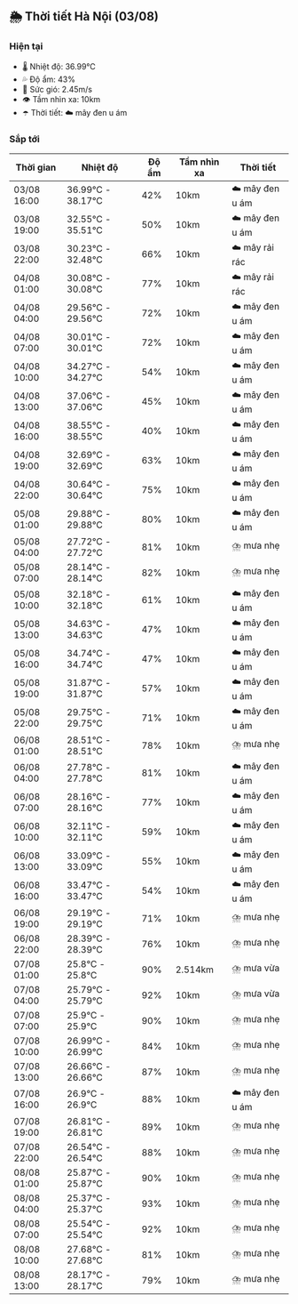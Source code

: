 ## 🌦️ Thời tiết Hà Nội (03/08)

### Hiện tại

- 🌡️ Nhiệt độ: 36.99℃
- 💦 Độ ẩm: 43%
- 💨 Sức gió: 2.45m/s
- 👁️ Tầm nhìn xa: 10km
- ☂️ Thời tiết: ☁️ mây đen u ám

### Sắp tới

| Thời gian | Nhiệt độ | Độ ẩm | Tầm nhìn xa | Thời tiết |
| --- | --- | --- | --- | --- |
| 03/08 16:00 | 36.99℃ - 38.17℃ | 42% | 10km | ☁️ mây đen u ám |
| 03/08 19:00 | 32.55℃ - 35.51℃ | 50% | 10km | ☁️ mây đen u ám |
| 03/08 22:00 | 30.23℃ - 32.48℃ | 66% | 10km | ☁️ mây rải rác |
| 04/08 01:00 | 30.08℃ - 30.08℃ | 77% | 10km | ☁️ mây rải rác |
| 04/08 04:00 | 29.56℃ - 29.56℃ | 72% | 10km | ☁️ mây đen u ám |
| 04/08 07:00 | 30.01℃ - 30.01℃ | 72% | 10km | ☁️ mây đen u ám |
| 04/08 10:00 | 34.27℃ - 34.27℃ | 54% | 10km | ☁️ mây đen u ám |
| 04/08 13:00 | 37.06℃ - 37.06℃ | 45% | 10km | ☁️ mây đen u ám |
| 04/08 16:00 | 38.55℃ - 38.55℃ | 40% | 10km | ☁️ mây đen u ám |
| 04/08 19:00 | 32.69℃ - 32.69℃ | 63% | 10km | ☁️ mây đen u ám |
| 04/08 22:00 | 30.64℃ - 30.64℃ | 75% | 10km | ☁️ mây đen u ám |
| 05/08 01:00 | 29.88℃ - 29.88℃ | 80% | 10km | ☁️ mây đen u ám |
| 05/08 04:00 | 27.72℃ - 27.72℃ | 81% | 10km | ⛈️ mưa nhẹ |
| 05/08 07:00 | 28.14℃ - 28.14℃ | 82% | 10km | ⛈️ mưa nhẹ |
| 05/08 10:00 | 32.18℃ - 32.18℃ | 61% | 10km | ☁️ mây đen u ám |
| 05/08 13:00 | 34.63℃ - 34.63℃ | 47% | 10km | ☁️ mây đen u ám |
| 05/08 16:00 | 34.74℃ - 34.74℃ | 47% | 10km | ☁️ mây đen u ám |
| 05/08 19:00 | 31.87℃ - 31.87℃ | 57% | 10km | ☁️ mây đen u ám |
| 05/08 22:00 | 29.75℃ - 29.75℃ | 71% | 10km | ☁️ mây đen u ám |
| 06/08 01:00 | 28.51℃ - 28.51℃ | 78% | 10km | ⛈️ mưa nhẹ |
| 06/08 04:00 | 27.78℃ - 27.78℃ | 81% | 10km | ☁️ mây đen u ám |
| 06/08 07:00 | 28.16℃ - 28.16℃ | 77% | 10km | ☁️ mây đen u ám |
| 06/08 10:00 | 32.11℃ - 32.11℃ | 59% | 10km | ☁️ mây đen u ám |
| 06/08 13:00 | 33.09℃ - 33.09℃ | 55% | 10km | ☁️ mây đen u ám |
| 06/08 16:00 | 33.47℃ - 33.47℃ | 54% | 10km | ☁️ mây đen u ám |
| 06/08 19:00 | 29.19℃ - 29.19℃ | 71% | 10km | ⛈️ mưa nhẹ |
| 06/08 22:00 | 28.39℃ - 28.39℃ | 76% | 10km | ⛈️ mưa nhẹ |
| 07/08 01:00 | 25.8℃ - 25.8℃ | 90% | 2.514km | ⛈️ mưa vừa |
| 07/08 04:00 | 25.79℃ - 25.79℃ | 92% | 10km | ⛈️ mưa vừa |
| 07/08 07:00 | 25.9℃ - 25.9℃ | 90% | 10km | ⛈️ mưa nhẹ |
| 07/08 10:00 | 26.99℃ - 26.99℃ | 84% | 10km | ⛈️ mưa nhẹ |
| 07/08 13:00 | 26.66℃ - 26.66℃ | 87% | 10km | ⛈️ mưa nhẹ |
| 07/08 16:00 | 26.9℃ - 26.9℃ | 88% | 10km | ☁️ mây đen u ám |
| 07/08 19:00 | 26.81℃ - 26.81℃ | 89% | 10km | ⛈️ mưa nhẹ |
| 07/08 22:00 | 26.54℃ - 26.54℃ | 88% | 10km | ⛈️ mưa nhẹ |
| 08/08 01:00 | 25.87℃ - 25.87℃ | 90% | 10km | ⛈️ mưa nhẹ |
| 08/08 04:00 | 25.37℃ - 25.37℃ | 93% | 10km | ⛈️ mưa nhẹ |
| 08/08 07:00 | 25.54℃ - 25.54℃ | 92% | 10km | ⛈️ mưa nhẹ |
| 08/08 10:00 | 27.68℃ - 27.68℃ | 81% | 10km | ⛈️ mưa nhẹ |
| 08/08 13:00 | 28.17℃ - 28.17℃ | 79% | 10km | ⛈️ mưa nhẹ |
